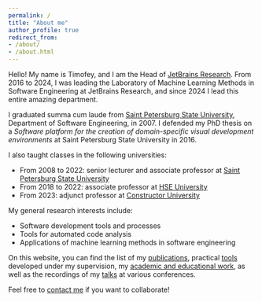 ```yaml
---
permalink: /
title: "About me"
author_profile: true
redirect_from:
- /about/
- /about.html
---
```


Hello! My name is Timofey, and I am the Head of [JetBrains Research](https://www.jetbrains.com/research/). From 2016 to 2024, I was leading the Laboratory of Machine Learning Methods in Software Engineering at JetBrains Research, and since 2024 I lead this entire amazing department.

I graduated summa cum laude from [Saint Petersburg State University](https://english.spbu.ru/), Department of Software Engineering, in 2007. I defended my PhD thesis on a _Software platform for the creation of domain-specific visual development environments_ at Saint Petersburg State University in 2016.

I also taught classes in the following universities:
* From 2008 to 2022: senior lecturer and associate professor at [Saint Petersburg State University](https://english.spbu.ru/)
* From 2018 to 2022: associate professor at [HSE University](https://www.hse.ru/en/)
* From 2023: adjunct professor at [Constructor University](https://constructor.university/)

My general research interests include:
* Software development tools and processes
* Tools for automated code analysis
* Applications of machine learning methods in software engineering

On this website, you can find the list of my [publications](https://jzuken.github.io/publications/), practical [tools](https://jzuken.github.io/tools/) developed under my supervision, my [academic and educational work](https://jzuken.github.io/academic_work/), as well as the recordings of my [talks](https://jzuken.github.io/talks/) at various conferences.

Feel free to [contact me](mailto:timofey.bryksin[at]jetbrains.com) if you want to collaborate!